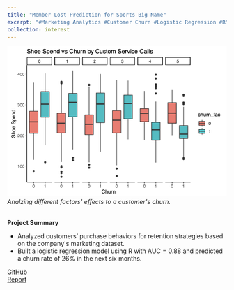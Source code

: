 ```yaml
---
title: "Member Lost Prediction for Sports Big Name"
excerpt: "#Marketing Analytics #Customer Churn #Logistic Regression #R"
collection: interest
---
```


![UA](/images/UA_member_lost.png)
*Analzing different factors' effects to a customer's churn.*<br/><br/>

**Project Summary**
* Analyzed customers’ purchase behaviors for retention strategies based on the company's marketing dataset.
* Built a logistic regression model using R with AUC = 0.88 and predicted a churn rate of 26% in the next six months.

[GitHub](https://github.com/Tego-Chang/Sports-Analytics/tree/main/UA_member_lost_prediction)<br/>
[Report](https://tego-chang.github.io/files/Member-Loss-Prediction.pdf)

